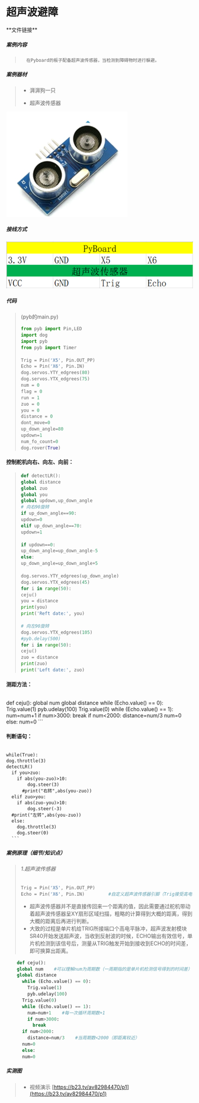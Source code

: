 # 超声波避障

\*\*文件链接**

##### 案例内容

>		在Pyboard的板子配备超声波传感器，当检测到障碍物时进行躲避。

##### 案例器材

>* 湃湃狗一只
>
>* 超声波传感器
>

![](/pic/ch5/5.1.8/1.png)   

##### 接线方式

![](/pic/ch5/5.1.8/2.png) 

##### 代码

>(pyb的main.py)
>
>```python
>from pyb import Pin,LED
>import dog
>import pyb
>from pyb import Timer
>
>Trig = Pin('X5', Pin.OUT_PP)
>Echo = Pin('X6', Pin.IN)
>dog.servos.YTY_edgrees(80)
>dog.servos.YTX_edgrees(75)
>num = 0
>flag = 0
>run = 1
>zuo = 0
>you = 0
>distance = 0
>dont_move=0
>up_down_angle=80
>updown=1
>num_fo_count=0
>dog.rover(True)
>```
#### 控制舵机向右、向左、向前：
>
>```python
>def detectLR():
>global distance
>global zuo
>global you
>global updown,up_down_angle
># 向右90旋转
>if up_down_angle==90:
>updown=0
>elif up_down_angle==70:
>updown=1
>
>if updown==0:
>up_down_angle=up_down_angle-5
>else:
>up_down_angle=up_down_angle+5
>
>dog.servos.YTY_edgrees(up_down_angle)
>dog.servos.YTX_edgrees(45)
>for i in range(50):
>ceju()
>you = distance
>print(you)
>print('Reft date:', you)
>
># 向左90旋转
>dog.servos.YTX_edgrees(105)
>#pyb.delay(500)
>for i in range(50):
>ceju()
>zuo = distance
>print(zuo)
>print('Left date:', zuo)
>```

#### 测距方法：
>
>```python
def ceju():
    global num
    global distance
    while (Echo.value() == 0):
        Trig.value(1)
        pyb.udelay(100)
        Trig.value(0)
    while (Echo.value() == 1):
        num=num+1
        if num>3000:
            break
    if num<2000:
        distance=num/3
        num=0
    else:
        num=0
    ```

#### 判断语句：
>
>```python
    while(True):
    dog.throttle(3)
    detectLR()
      if you>zuo:
        if abs(you-zuo)>10:
            dog.steer(3)
          #print("右转",abs(you-zuo))
      elif zuo>you:
        if abs(zuo-you)>10:
            dog.steer(-3)
      #print("左转",abs(you-zuo))
      else:
        dog.throttle(3)
        dog.steer(0)
      ```

##### 案例原理（细节/知识点）

>###### 1.超声波传感器
>
>```python
>Trig = Pin('X5', Pin.OUT_PP)
>Echo = Pin('X6', Pin.IN)         #自定义超声波传感器引脚（Trig接受高电平脉冲，Echo输出有效信号）
>```
>
>* 超声波传感器并不是直接传回来一个距离的值，因此需要通过舵机带动着超声波传感器呈XY扇形区域扫描，粗略的计算得到大概的距离，得到大概的距离后再进行判断。
>* 大致的过程是单片机给TRIG所接端口个高电平脉冲，超声波发射模块SR40开始发送超声波，当收到反射波的时候，ECHO输出有效信号，单片机检测到该信号后，测量从TRIG触发开始到接收到ECHO的时间差，即可换算出距离。
>
```python
    def ceju():
    global num    #可以理解num为周期数（一周期指的是单片机检测信号得到的时间差）
    global distance
      while (Echo.value() == 0):
        Trig.value(1)
        pyb.udelay(100)
      Trig.value(0)
      while (Echo.value() == 1):
        num=num+1    #每一次循环周期数+1
        if num>3000:
          break
      if num<2000:
        distance=num/3    #当周期数<2000（即距离较近）
      num=0
      else:
      num=0
```

##### 实测图

>- 视频演示 [https://b23.tv/av82984470/p1](https://b23.tv/av82984470/p1)
>
